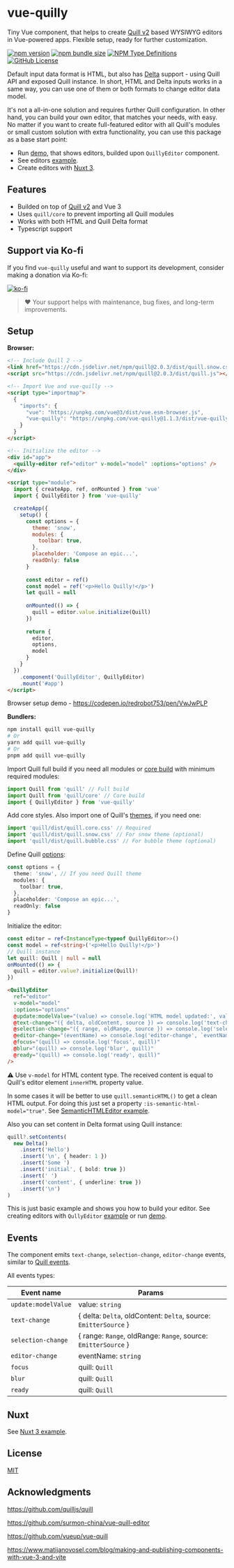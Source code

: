 # vue-quilly

Tiny Vue component, that helps to create [Quill v2](https://quilljs.com/) based WYSIWYG editors in Vue-powered apps.
Flexible setup, ready for further customization.

[![npm version](https://img.shields.io/npm/v/vue-quilly?logo=npm&logoColor=fff)](https://www.npmjs.com/package/vue-quilly)
[![npm bundle size](https://img.shields.io/bundlephobia/min/vue-quilly)](https://www.npmjs.com/package/vue-quilly?activeTab=code)
[![NPM Type Definitions](https://img.shields.io/npm/types/vue-quilly)](https://www.npmjs.com/package/vue-quilly?activeTab=code)
[![GitHub License](https://img.shields.io/github/license/alekswebnet/vue-quilly)](https://github.com/alekswebnet/vue-quilly?tab=readme-ov-file#license)

Default input data format is HTML, but also has [Delta](https://quilljs.com/docs/delta) support - using Quill API and exposed Quill instance.
In short, HTML and Delta inputs works in a same way, you can use one of them or both formats to change editor data model.

It's not a all-in-one solution and requires further Quill configuration.
In other hand, you can build your own editor, that matches your needs, with easy.
No matter if you want to create full-featured editor with all Quill's modules or small custom solution with extra functionality, you can use this package as a base start point:

- Run [demo](https://vue-quilly.vercel.app/), that shows editors, builded upon `QuillyEditor` component.
- See editors [example](https://github.com/alekswebnet/vue-quilly/blob/main/demo/).
- Create editors with [Nuxt 3](https://github.com/alekswebnet/vue-quilly/blob/main/nuxt/app.vue).


## Features

- Builded on top of [Quill v2](https://github.com/quilljs/quill) and Vue 3
- Uses `quill/core` to prevent importing all Quill modules
- Works with both HTML and Quill Delta format
- Typescript support

## Support via Ko-fi

If you find `vue-quilly` useful and want to support its development, consider making a donation via Ko-fi:

[![ko-fi](https://ko-fi.com/img/githubbutton_sm.svg)](https://ko-fi.com/oleksandrshevchuk)

> ❤️ Your support helps with maintenance, bug fixes, and long-term improvements.

## Setup

**Browser:**

```html
<!-- Include Quill 2 -->
<link href="https://cdn.jsdelivr.net/npm/quill@2.0.3/dist/quill.snow.css" rel="stylesheet">
<script src="https://cdn.jsdelivr.net/npm/quill@2.0.3/dist/quill.js"></script>

<!-- Import Vue and vue-quilly -->
<script type="importmap">
  {
    "imports": {
      "vue": "https://unpkg.com/vue@3/dist/vue.esm-browser.js",
      "vue-quilly": "https://unpkg.com/vue-quilly@1.1.3/dist/vue-quilly.js"
    }
  }
</script>

<!-- Initialize the editor -->
<div id="app">
  <quilly-editor ref="editor" v-model="model" :options="options" />
</div>

<script type="module">
  import { createApp, ref, onMounted } from 'vue'
  import { QuillyEditor } from 'vue-quilly'

  createApp({
    setup() {
      const options = {
        theme: 'snow',
        modules: {
          toolbar: true,
        },
        placeholder: 'Compose an epic...',
        readOnly: false
      }
      
      const editor = ref()
      const model = ref('<p>Hello Quilly!</p>')
      let quill = null
      
      onMounted(() => {
        quill = editor.value.initialize(Quill)
      })
      
      return {
        editor,
        options,
        model
      }
    }
  })
    .component('QuillyEditor', QuillyEditor)
    .mount('#app')
</script>
```
Browser setup demo - https://codepen.io/redrobot753/pen/VwJwPLP

**Bundlers:**

```bash
npm install quill vue-quilly
# Or
yarn add quill vue-quilly
# Or
pnpm add quill vue-quilly
```

Import Quill full build if you need all modules or [core build](https://quilljs.com/docs/installation#core-build) with minimum required modules:

```ts
import Quill from 'quill' // Full build
import Quill from 'quill/core' // Core build
import { QuillyEditor } from 'vue-quilly'
```

Add core styles. Also import one of Quill's [themes](https://quilljs.com/docs/customization/themes#themes), if you need one:

```ts
import 'quill/dist/quill.core.css' // Required
import 'quill/dist/quill.snow.css' // For snow theme (optional)
import 'quill/dist/quill.bubble.css' // For bubble theme (optional)
```

Define Quill [options](https://quilljs.com/docs/configuration#options):

```ts
const options = {
  theme: 'snow', // If you need Quill theme
  modules: {
    toolbar: true,
  },
  placeholder: 'Compose an epic...',
  readOnly: false
}
```
Initialize the editor:

```ts
const editor = ref<InstanceType<typeof QuillyEditor>>()
const model = ref<string>('<p>Hello Quilly!</p>')
// Quill instance
let quill: Quill | null = null
onMounted(() => {
  quill = editor.value?.initialize(Quill)!
})
```
```html
<QuillyEditor
  ref="editor"
  v-model="model"
  :options="options"
  @update:modelValue="(value) => console.log('HTML model updated:', value)"
  @text-change="({ delta, oldContent, source }) => console.log('text-change', delta, oldContent, source)"
  @selection-change="({ range, oldRange, source }) => console.log('selection-change', range, oldRange, source)"
  @editor-change="(eventName) => console.log('editor-change', `eventName: ${eventName}`)"
  @focus="(quill) => console.log('focus', quill)"
  @blur="(quill) => console.log('blur', quill)"
  @ready="(quill) => console.log('ready', quill)"
/>
```

⚠️ Use `v-model` for HTML content type. The received content is equal to Quill's editor element `innerHTML` property value.

In some cases it will be better to use `quill.semanticHTML()` to get a clean HTML output. For doing this just set a property `:is-semantic-html-model="true"`. See [SemanticHTMLEditor example](https://github.com/alekswebnet/vue-quilly/tree/main/demo/src/components/SemanticHTMLEditor.vue).

Also you can set content in Delta format using Quill instance:

```ts
quill?.setContents(
  new Delta()
    .insert('Hello')
    .insert('\n', { header: 1 })
    .insert('Some ')
    .insert('initial', { bold: true })
    .insert(' ')
    .insert('content', { underline: true })
    .insert('\n')
)
```

This is just basic example and shows you how to build your editor.
See creating editors with `QullyEditor` [example](https://github.com/alekswebnet/vue-quilly/blob/main/demo/) or run [demo](https://vue-quilly.vercel.app/).

## Events

The component emits `text-change`, `selection-change`, `editor-change` events, similar to [Quill events](https://quilljs.com/docs/api#events).

All events types:

| Event name          | Params                                                           |
| ------------------- | ---------------------------------------------------------------- |
| `update:modelValue` | value: `string`                                                  |
| `text-change`       | { delta: `Delta`, oldContent: `Delta`, source: `EmitterSource` } |
| `selection-change`  | { range: `Range`, oldRange: `Range`, source: `EmitterSource` }   |
| `editor-change`     | eventName: `string`                                              |
| `focus`             | quill: `Quill`                                                   |
| `blur`              | quill: `Quill`                                                   |
| `ready`             | quill: `Quill`                                                   |

## Nuxt

See [Nuxt 3 example](https://github.com/alekswebnet/vue-quilly/blob/main/nuxt/app.vue).

## License

[MIT](https://choosealicense.com/licenses/mit/)

## Acknowledgments

https://github.com/quilljs/quill

https://github.com/surmon-china/vue-quill-editor

https://github.com/vueup/vue-quill

https://www.matijanovosel.com/blog/making-and-publishing-components-with-vue-3-and-vite

